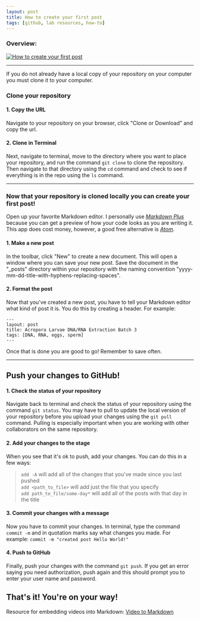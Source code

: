 ```yaml
---
layout: post
title: How to create your first post
tags: [github, lab resources, how-to]
---
```


### Overview:

[![How to create your first post](https://i.ibb.co/M8tKQ76/https-i-ytimg-com-vi-Qh-CLq-Js-DIVE-maxresdefault.jpg)](https://youtu.be/QhCLqJsDIVE "How to create your first post")

---

If you do not already have a local copy of your repository on your computer you must clone it to your computer.

### Clone your repository

#### 1. Copy the URL  
Navigate to your repository on your browser, click "Clone or Download" and copy the url. 

#### 2. Clone in Terminal  
Next, navigate to terminal, move to the directory where you want to place your repository, and run the command ```git clone``` to clone the repository. Then navigate to that directory using the ```cd``` command and check to see if everything is in the repo using the ```ls``` command.

---

### Now that your repository is cloned locally you can create your first post!

Open up your favorite Markdown editor. I personally use *[Markdown Plus](https://tylingsoft.com/markdown-plus/)* because you can get a preview of how your code looks as you are writing it. This app does cost money, however, a good free alternative is *[Atom](https://atom.io/packages/markdown-writer)*.

#### 1. Make a new post  
In the toolbar, click "New" to create a new document. This will open a window where you can save your new post. Save the document in the "_posts" directory within your repository with the naming convention "yyyy-mm-dd-title-with-hyphens-replacing-spaces". 

#### 2. Format the post  
Now that you've created a new post, you have to tell your Markdown editor what kind of post it is. You do this by creating a header. For example:

```
---
layout: post
title: Acropora Larvae DNA/RNA Extraction Batch 3
tags: [DNA, RNA, eggs, sperm]
---
```

Once that is done you are good to go! Remember to save often.

---

## Push your changes to GitHub!  

#### 1. Check the status of your repository  
Navigate back to terminal and check the status of your repository using the command ```git status```. You may have to pull to update the local version of your repository before you upload your changes using the ```git pull``` command. Pulling is especially important when you are working with other collaborators on the same repository.

#### 2. Add your changes to the stage  
When you see that it's ok to push, add your changes. You can do this in a few ways:

>```add -A``` will add all of the changes that you've made since you last pushed  
>```add <path_to_file>``` will add just the file that you specify  
>```add path_to_file/some-day*``` will add all of the posts with that day in the title

#### 3. Commit your changes with a message  
Now you have to commit your changes. In terminal, type the command ```commit -m``` and in quotation marks say what changes you made. For example:  ```commit -m "created post Hello World!"```

#### 4. Push to GitHub  
Finally, push your changes with the command ```git push```. If you get an error saying you need authorization, push again and this should prompt you to enter your user name and password.  

That's it! You're on your way! 
---
Resource for embedding videos into Markdown: [Video to Markdown](https://github.com/marcomontalbano/video-to-markdown)